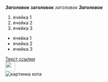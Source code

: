  ___Заголовок___
 __заголовок__
 _заголовок_
 ***Заголовок***

 1. ячейка 1
 2. ячейка 2
 3. ячейка 3

- ячейка 1
- ячейка 2
- ячейка 3

[Текст ссылки](https://www.w3schools.com/colors/colors_rgb.asp) <br>
<img src="https://github.com/user-attachments/assets/db70ccba-df43-40bb-992a-e05dc197d213" width =30 height =30> <br>
![картинка кота](https://github.com/user-attachments/assets/db70ccba-df43-40bb-992a-e05dc197d213 ) 


